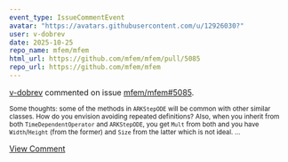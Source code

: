```yaml
---
event_type: IssueCommentEvent
avatar: "https://avatars.githubusercontent.com/u/12926030?"
user: v-dobrev
date: 2025-10-25
repo_name: mfem/mfem
html_url: https://github.com/mfem/mfem/pull/5085
repo_url: https://github.com/mfem/mfem
---
```


<a href='https://github.com/v-dobrev' target='_blank'>v-dobrev</a> commented on issue <a href='https://github.com/mfem/mfem/pull/5085' target='_blank'>mfem/mfem#5085</a>.

<small>Some thoughts: some of the methods in `ARKStepODE` will be common with other similar classes. How do you envision avoiding repeated definitions? Also, when you inherit from both `TimeDependentOperator` and `ARKStepODE`, you get `Mult` from both and you have `Width`/`Height` (from the former) and `Size` from the latter which is not ideal....</small>

<a href='https://github.com/mfem/mfem/pull/5085' target='_blank'>View Comment</a>